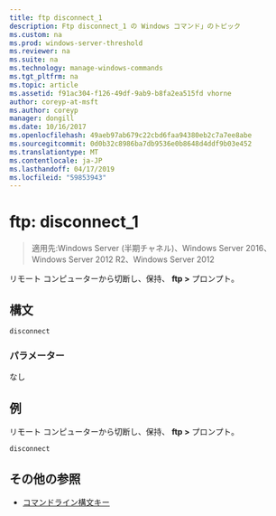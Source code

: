 ```yaml
---
title: ftp disconnect_1
description: Ftp disconnect_1 の Windows コマンド」のトピック
ms.custom: na
ms.prod: windows-server-threshold
ms.reviewer: na
ms.suite: na
ms.technology: manage-windows-commands
ms.tgt_pltfrm: na
ms.topic: article
ms.assetid: f91ac304-f126-49df-9ab9-b8fa2ea515fd vhorne
author: coreyp-at-msft
ms.author: coreyp
manager: dongill
ms.date: 10/16/2017
ms.openlocfilehash: 49aeb97ab679c22cbd6faa94380eb2c7a7ee8abe
ms.sourcegitcommit: 0d0b32c8986ba7db9536e0b8648d4ddf9b03e452
ms.translationtype: MT
ms.contentlocale: ja-JP
ms.lasthandoff: 04/17/2019
ms.locfileid: "59853943"
---
```

# <a name="ftp-disconnect1"></a>ftp: disconnect_1

>適用先:Windows Server (半期チャネル)、Windows Server 2016、Windows Server 2012 R2、Windows Server 2012

リモート コンピューターから切断し、保持、 **ftp >** プロンプト。   
## <a name="syntax"></a>構文  
```  
disconnect  
```  
### <a name="parameters"></a>パラメーター  
なし  
## <a name="BKMK_Examples"></a>例  
リモート コンピューターから切断し、保持、 **ftp >** プロンプト。  
```  
disconnect  
```  
## <a name="additional-references"></a>その他の参照  
-   [コマンドライン構文キー](command-line-syntax-key.md)  
